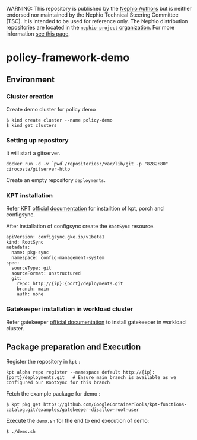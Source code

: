 WARNING: This repository is published by the [Nephio Authors](https://nephio.org/) but is
neither endorsed nor maintained by the Nephio Technical Steering Committee (TSC). It is intended
to be used for reference only. The Nephio distribution repositories are located in the
[`nephio-project` organization](https://github.com/nephio-project). For more information
[see this page](https://nephio.org/experimental).

# policy-framework-demo

## Environment
### Cluster creation
Create demo cluster for policy demo
```
$ kind create cluster --name policy-demo
$ kind get clusters
```

### Setting up repository
It will start a gitserver.
```
docker run -d -v `pwd`/repositories:/var/lib/git -p "8282:80" cirocosta/gitserver-http
```
Create an empty repository `deployments`.

### KPT installation
Refer KPT [official documentation](https://kpt.dev/installation/) for installtion of kpt, porch and configsync.

After installation of configsync create the `RootSync` resource.
```
apiVersion: configsync.gke.io/v1beta1
kind: RootSync
metadata:
  name: pkg-sync
  namespace: config-management-system
spec:
  sourceType: git
  sourceFormat: unstructured
  git:
    repo: http://{ip}:{port}/deployments.git
    branch: main
    auth: none
```


### Gatekeeper installation in workload cluster

Refer gatekeeper [official documentation](https://open-policy-agent.github.io/gatekeeper/website/docs/install/) to install gatekeeper in workload cluster.


## Package preparation and Execution

Register the repository in `kpt` :
```
kpt alpha repo register --namespace default http://{ip}:{port}/deployments.git   # Ensure main branch is available as we configured our RootSync for this branch
```

Fetch the example package for demo :
```
$ kpt pkg get https://github.com/GoogleContainerTools/kpt-functions-catalog.git/examples/gatekeeper-disallow-root-user
```

Execute the `demo.sh` for the end to end execution of demo:
```
$ ./demo.sh
```
